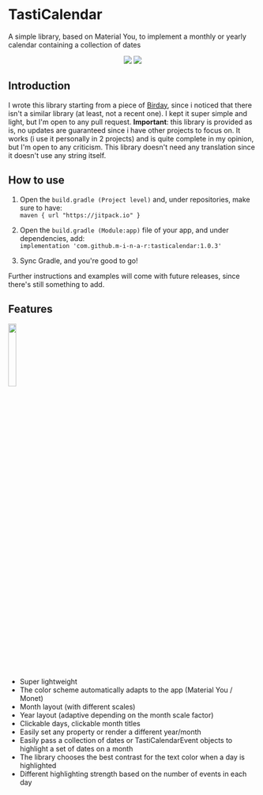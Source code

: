 # TastiCalendar

A simple library, based on Material You, to implement a monthly or yearly calendar containing a collection of dates

<p align='center'>
  <a href='https://github.com/m-i-n-a-r/birday/blob/master/LICENSE.md'><img src='https://img.shields.io/badge/license-GPL 3-333333'/></a>
  <a href="(https://jitpack.io/#m-i-n-a-r/tasticalendar"><img src="https://jitpack.io/v/m-i-n-a-r/tasticalendar.svg" /></a>
</p>

## Introduction
I wrote this library starting from a piece of [Birday](https://www.github.com/m-i-n-a-r/birday), since i noticed that there isn't a similar library (at least, not a recent one). I kept it super simple and light, but I'm open to any pull request. 
**Important**: this library is provided as is, no updates are guaranteed since i have other projects to focus on. It works (i use it personally in 2 projects) and is quite complete in my opinion, but I'm open to any criticism. This library doesn't need any translation since it doesn't use any string itself.

## How to use
1. Open the ```build.gradle (Project level)``` and, under repositories, make sure to have:\
```maven { url "https://jitpack.io" }```

2. Open the ```build.gradle (Module:app)``` file of your app, and under dependencies, add:\
``` implementation 'com.github.m-i-n-a-r:tasticalendar:1.0.3' ```

3. Sync Gradle, and you're good to go!

Further instructions and examples will come with future releases, since there's still something to add. 

## Features
<img src='https://i.imgur.com/Zc0exjT.png' width='18%'/>

- Super lightweight
- The color scheme automatically adapts to the app (Material You / Monet)
- Month layout (with different scales)
- Year layout (adaptive depending on the month scale factor)
- Clickable days, clickable month titles
- Easily set any property or render a different year/month
- Easily pass a collection of dates or TastiCalendarEvent objects to highlight a set of dates on a month
- The library chooses the best contrast for the text color when a day is highlighted
- Different highlighting strength based on the number of events in each day
